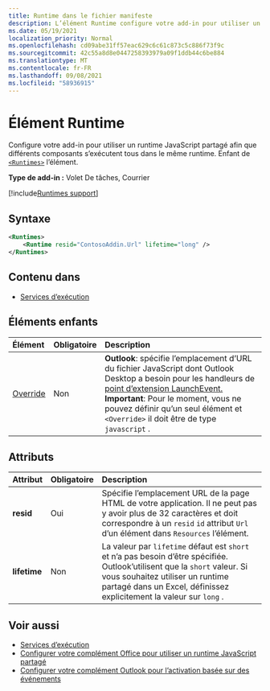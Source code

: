 ```yaml
---
title: Runtime dans le fichier manifeste
description: L’élément Runtime configure votre add-in pour utiliser un runtime JavaScript partagé pour ses différents composants, par exemple, ruban, volet des tâches, fonctions personnalisées.
ms.date: 05/19/2021
localization_priority: Normal
ms.openlocfilehash: cd09abe31ff57eac629c6c61c873c5c886f73f9c
ms.sourcegitcommit: 42c55a8d8e0447258393979a09f1ddb44c6be884
ms.translationtype: MT
ms.contentlocale: fr-FR
ms.lasthandoff: 09/08/2021
ms.locfileid: "58936915"
---
```

# <a name="runtime-element"></a>Élément Runtime

Configure votre add-in pour utiliser un runtime JavaScript partagé afin que différents composants s’exécutent tous dans le même runtime. Enfant de [`<Runtimes>`](runtimes.md) l’élément.

**Type de add-in :** Volet De tâches, Courrier

[!include[Runtimes support](../../includes/runtimes-note.md)]

## <a name="syntax"></a>Syntaxe

```XML
<Runtimes>
    <Runtime resid="ContosoAddin.Url" lifetime="long" />
</Runtimes>
```

## <a name="contained-in"></a>Contenu dans

- [Services d’exécution](runtimes.md)

## <a name="child-elements"></a>Éléments enfants

|  Élément |  Obligatoire  |  Description  |
|:-----|:-----|:-----|
| [Override](override.md) | Non | **Outlook**: spécifie l’emplacement d’URL du fichier JavaScript dont Outlook Desktop a besoin pour les handleurs de [point d’extension LaunchEvent.](../../reference/manifest/extensionpoint.md#launchevent) **Important**: Pour le moment, vous ne pouvez définir qu’un seul élément et `<Override>` il doit être de type `javascript` .|

## <a name="attributes"></a>Attributs

|  Attribut  |  Obligatoire  |  Description  |
|:-----|:-----|:-----|
|  **resid**  |  Oui  | Spécifie l’emplacement URL de la page HTML de votre application. Il ne peut pas y avoir plus de 32 caractères et doit correspondre à un `resid` `id` attribut `Url` d’un élément dans `Resources` l’élément. |
|  **lifetime**  |  Non  | La valeur par `lifetime` défaut est `short` et n’a pas besoin d’être spécifiée. Outlook’utilisent que la `short` valeur. Si vous souhaitez utiliser un runtime partagé dans un Excel, définissez explicitement la valeur sur `long` . |

## <a name="see-also"></a>Voir aussi

- [Services d’exécution](runtimes.md)
- [Configurer votre complément Office pour utiliser un runtime JavaScript partagé](../../develop/configure-your-add-in-to-use-a-shared-runtime.md)
- [Configurer votre complément Outlook pour l’activation basée sur des événements](../../outlook/autolaunch.md)
